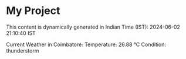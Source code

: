 # My Project

This content is dynamically generated in Indian Time (IST): 2024-06-02 21:10:40 IST


Current Weather in Coimbatore:
Temperature: 26.88 °C
Condition: thunderstorm
